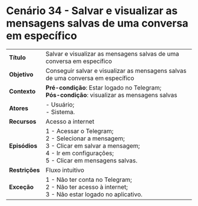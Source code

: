 # Cenário 34 - Salvar e visualizar as mensagens salvas de uma conversa em específico   

|        |                   |  
| -------  |  :------------------------------------|
|**Título** | Salvar e visualizar as mensagens salvas de uma conversa em específico |
|**Objetivo** | Conseguir salvar e visualizar as mensagens salvas de uma conversa em específico|
|**Contexto** |**Pré-condição**: Estar logado no Telegram;<br>**Pós-condição**: visualizar as mensagens salvas|
|**Atores**   | - Usuário;<br> - Sistema.       | 
|**Recursos** | Acesso a internet|
|**Episódios**| 1 - Acessar o Telegram; <br>2 - Selecionar a mensagem;<br>3 - Clicar em salvar a mensagem;<br>4 - Ir em configurações;<br>5 - Clicar em mensagens salvas.|
|**Restrições**| Fluxo intuitivo| 
|**Exceção**| 1 - Não ter conta no Telegram;<br> 2 - Não ter acesso à internet;<br>3 - Não estar logado no aplicativo.|

 